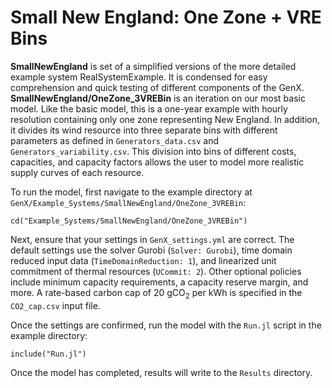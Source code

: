 # Small New England: One Zone + VRE Bins

**SmallNewEngland** is set of a simplified versions of the more detailed example system RealSystemExample. It is condensed for easy comprehension and quick testing of different components of the GenX. **SmallNewEngland/OneZone_3VREBin** is an iteration on our most basic model. Like the basic model, this is a one-year example with hourly resolution containing only one zone representing New England. In addition, it divides its wind resource into three separate bins with different parameters as defined in `Generators_data.csv` and `Generators_variability.csv`. This division into bins of different costs, capacities, and capacity factors allows the user to model more realistic supply curves of each resource. 

To run the model, first navigate to the example directory at `GenX/Example_Systems/SmallNewEngland/OneZone_3VREBin`:

`cd("Example_Systems/SmallNewEngland/OneZone_3VREBin")`
   
Next, ensure that your settings in `GenX_settings.yml` are correct. The default settings use the solver Gurobi (`Solver: Gurobi`), time domain reduced input data (`TimeDomainReduction: 1`), and linearized unit commitment of thermal resources (`UCommit: 2`). Other optional policies include minimum capacity requirements, a capacity reserve margin, and more. A rate-based carbon cap of 20 gCO<sub>2</sub> per kWh is specified in the `CO2_cap.csv` input file.

Once the settings are confirmed, run the model with the `Run.jl` script in the example directory:

`include("Run.jl")`

Once the model has completed, results will write to the `Results` directory.